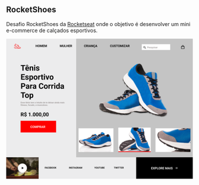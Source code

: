 ## RocketShoes

Desafio RocketShoes da  <a href="https://www.rocketseat.com.br/">Rocketseat</a> onde o objetivo é desenvolver um mini e-commerce de calçados esportivos.

<img  src="img/RocketShoes.png">
     
